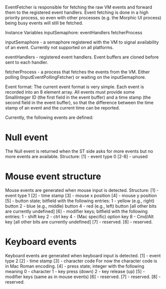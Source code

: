 EventFetcher is responsible for fetching the raw VM events and forward them to the registered event handlers. Event fetching is done in a high priority process, so even with other processes (e.g. the Morphic UI process) being busy events will still be fetched.Instance Variables	inputSemaphore:		<Semaphore>	eventHandlers		<OrderedCollection>	fetcherProcess		<Process>inputSemaphore	- a semaphore registered with the VM to signal availability of an event. Currently not supported on all platforms.eventHandlers	- registered event handlers. Event buffers are cloned before sent to each handler.fetcherProcess	- a process that fetches the events from the VM. Either polling (InputEventPollingFetcher) or waiting on the inputSemaphore.Event format:The current event format is very simple. Each event is recorded into an 8 element array. All events must provide some SmallInteger ID (the first field in the event buffer) and a time stamp (the second field in the event buffer), so that the difference between the time stamp of an event and the current time can be reported.Currently, the following events are defined:Null event=============The Null event is returned when the ST side asks for more events but no more events are available.Structure:[1]		- event type 0[2-8]	- unusedMouse event structure==========================Mouse events are generated when mouse input is detected.Structure:[1]	- event type 1[2]	- time stamp[3]	- mouse x position[4]	- mouse y position[5]	- button state; bitfield with the following entries:		1	-	yellow (e.g., right) button		2	-	blue (e.g., middle) button		4	-	red (e.g., left) button		[all other bits are currently undefined][6]	- modifier keys; bitfield with the following entries:		1	-	shift key		2	-	ctrl key		4	-	(Mac specific) option key		8	-	Cmd/Alt key		[all other bits are currently undefined][7]	- reserved.[8]	- reserved.Keyboard events====================Keyboard events are generated when keyboard input is detected.[1]	- event type 2[2]	- time stamp[3]	- character code		For now the character code is in Mac Roman encoding.[4]	- press state; integer with the following meaning		0	-	character		1	-	key press (down)		2	- 	key release (up)[5]	- modifier keys (same as in mouse events)[6]	- reserved.[7]	- reserved.[8]	- reserved.